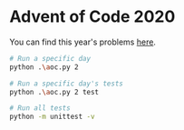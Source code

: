 # Advent of Code 2020

You can find this year's problems [here](https://adventofcode.com/2020).


```bash
# Run a specific day
python .\aoc.py 2 

# Run a specific day's tests
python .\aoc.py 2 test

# Run all tests
python -m unittest -v
```